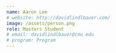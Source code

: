 ```yaml
---
name: Aaron Lee
# website: http://davidlindlbauer.com/
image: /assets/person.png
role: Masters Student
# email: davidlindlbauer@cmu.edu
# program: Program
---
```


